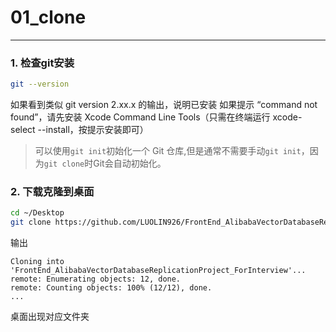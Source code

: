 # 01_clone
---
### 1. 检查git安装
   ```Bash
   git --version 
   ```
   如果看到类似 git version 2.xx.x 的输出，说明已安装
   如果提示 “command not found”，请先安装 Xcode Command Line Tools（只需在终端运行 xcode-select --install，按提示安装即可）

   >可以使用`git init`初始化一个 Git 仓库,但是通常不需要手动`git init`，因为`git clone`时Git会自动初始化。


### 2. 下载克隆到桌面
   ```Bash
   cd ~/Desktop
   git clone https://github.com/LUOLIN926/FrontEnd_AlibabaVectorDatabaseReplicationProject_ForInterview.git
   ```
   输出
   ```Text
   Cloning into 'FrontEnd_AlibabaVectorDatabaseReplicationProject_ForInterview'...
   remote: Enumerating objects: 12, done.
   remote: Counting objects: 100% (12/12), done.
   ...
   ```
   桌面出现对应文件夹
